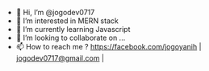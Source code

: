 - 👋 Hi, I’m @jogodev0717
- 👀 I’m interested in MERN stack
- 🌱 I’m currently learning Javascript
- 💞️ I’m looking to collaborate on ...
- 📫 How to reach me ? https://facebook.com/jogoyanih | jogodev0717@gmail.com | 

<!---
jogodev0717/jogodev0717 is a ✨ special ✨ repository because its `README.md` (this file) appears on your GitHub profile.
You can click the Preview link to take a look at your changes.
--->
